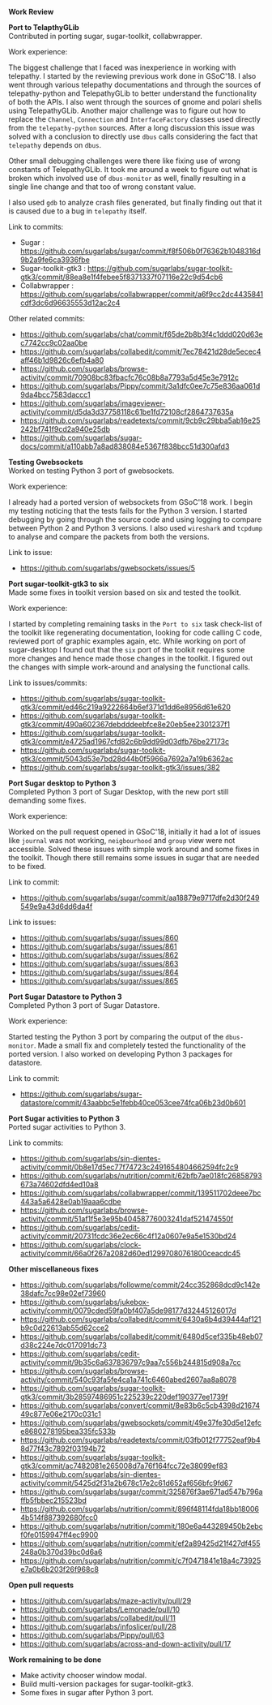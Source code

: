 **Work Review**<br>

**Port to TelapthyGLib**<br>
 Contributed in porting sugar, sugar-toolkit, collabwrapper.<br>

Work experience:

 The biggest challenge that I faced was inexperience in working with telepathy. I started by the reviewing previous work done
 in GSoC'18. I also went through various telepathy documentations and through the sources of telepathy-python and TelepathyGLib to
 better understand the functionality of both the APIs. I also went through the sources of gnome and polari shells using TelepathyGLib.
 Another major challenge was to figure out how to replace the `Channel`, `Connection` and `InterfaceFactory` classes used directly from
 the `telepathy-python` sources. After a long discussion this issue was solved with a conclusion to directly use `dbus` calls
 considering the fact that `telepathy` depends on `dbus`.

 Other small debugging challenges were there like fixing use of wrong constants of TelepathyGLib. It took me around a week to figure out
 what is broken which involved use of `dbus-monitor` as well, finally resulting in a single line change and that too of wrong constant value.

 I also used `gdb` to analyze crash files generated, but finally finding out that it is caused due to a bug in `telepathy` itself.

Link to commits:<br>
 - Sugar : https://github.com/sugarlabs/sugar/commit/f8f506b0f76362b1048316d9b2a9fe6ca3936fbe<br>
 - Sugar-toolkit-gtk3 : https://github.com/sugarlabs/sugar-toolkit-gtk3/commit/88ea8e1f4febee5f8371337f07116e22c9d54cb6<br>
 - Collabwrapper : https://github.com/sugarlabs/collabwrapper/commit/a6f9cc2dc4435841cdf3dc6d96635553d12ac2c4<br>

 Other related commits:<br>
 - https://github.com/sugarlabs/chat/commit/f65de2b8b3f4c1ddd020d63ec7742cc9c02aa0be<br>
 - https://github.com/sugarlabs/collabedit/commit/7ec78421d28de5ecec4aff46b1d9826c6efb4a80<br>
 - https://github.com/sugarlabs/browse-activity/commit/70908bc83fbacfc76c08b8a7793a5d45e3e7912c<br>
 - https://github.com/sugarlabs/Pippy/commit/3a1dfc0ee7c75e836aa061d9da4bcc7583daccc1<br>
 - https://github.com/sugarlabs/imageviewer-activity/commit/d5da3d37758118c61be1fd72108cf2864737635a<br>
 - https://github.com/sugarlabs/readetexts/commit/9cb9c29bba5ab16e25242bf741f9cd2a940e25db<br>
 - https://github.com/sugarlabs/sugar-docs/commit/a110abb7a8ad838084e5367f838bcc51d300afd3<br>

**Testing Gwebsockets**<br>
 Worked on testing Python 3 port of gwebsockets.<br>

Work experience:

I already had a ported version of websockets from GSoC'18 work. I begin my testing noticing that the tests fails for the Python 3 version.
I started debugging by going through the source code and using logging to compare between Python 2 and Python 3 versions. I also used `wireshark`
and `tcpdump` to analyse and compare the packets from both the versions.  

Link to issue:<br>
 - https://github.com/sugarlabs/gwebsockets/issues/5<br>

**Port sugar-toolkit-gtk3 to six**<br>
   Made some fixes in toolkit version based on six and tested the toolkit.

Work experience:

I started by completing remaining tasks in the `Port to six` task check-list of the toolkit like regenerating documentation, looking for code
calling C code, reviewed port of graphic examples again, etc. While working on port of sugar-desktop I found out that the `six` port of
the toolkit requires some more changes and hence made those changes in the toolkit. I figured out the changes with simple work-around and
analysing the functional calls.    

Link to issues/commits:<br>
 - https://github.com/sugarlabs/sugar-toolkit-gtk3/commit/ed46c219a9222664b6ef371d1dd6e8956d61e620<br>
 - https://github.com/sugarlabs/sugar-toolkit-gtk3/commit/490a602367debdddeebfce8e20eb5ee2301237f1<br>
 - https://github.com/sugarlabs/sugar-toolkit-gtk3/commit/e4725ad1967cfd82c6b9dd99d03dfb76be27173c<br>
 - https://github.com/sugarlabs/sugar-toolkit-gtk3/commit/5043d53e7bd28d44b0f5966a7692a7a19b6362ac<br>
 - https://github.com/sugarlabs/sugar-toolkit-gtk3/issues/382<br>

**Port Sugar desktop to Python 3**<br>
   Completed Python 3 port of Sugar Desktop, with the new port still demanding some fixes.<br>

Work experience:

Worked on the pull request opened in GSoC'18, initially it had a lot of issues like `journal` was not working, `neigbourhood` and
`group` view were not accessible. Solved these issues with simple work around and some fixes in the toolkit. Though there still remains some
issues in sugar that are needed to be fixed.

Link to commit:<br>
 - https://github.com/sugarlabs/sugar/commit/aa18879e9717dfe2d30f249549e9a43d6dd6da4f<br>

Link to issues:<br>
 - https://github.com/sugarlabs/sugar/issues/860
 - https://github.com/sugarlabs/sugar/issues/861
 - https://github.com/sugarlabs/sugar/issues/862
 - https://github.com/sugarlabs/sugar/issues/863
 - https://github.com/sugarlabs/sugar/issues/864
 - https://github.com/sugarlabs/sugar/issues/865

**Port Sugar Datastore to Python 3**<br>
   Completed Python 3 port of Sugar Datastore.<br>

Work experience:

Started testing the Python 3 port by comparing the output of the `dbus-monitor`. Made a small fix and completely tested the functionality of
the ported version. I also worked on developing Python 3 packages for datastore.

Link to commit:<br>
 - https://github.com/sugarlabs/sugar-datastore/commit/43aabbc5e1febb40ce053cee74fca06b23d0b601<br>

**Port Sugar activities to Python 3**<br>
   Ported sugar activities to Python 3.<br>

Link to commits:<br>
 - https://github.com/sugarlabs/sin-dientes-activity/commit/0b8e17d5ec77f74723c2491654804662594fc2c9<br>
 - https://github.com/sugarlabs/nutrition/commit/62bfb7ae018fc26858793673a74602dfd4ed10a8<br>
 - https://github.com/sugarlabs/collabwrapper/commit/139511702deee7bc443a5a6428e0ab19aaa6cdbe<br>
 - https://github.com/sugarlabs/browse-activity/commit/51af1f5e3e95b40458776003241daf521474550f<br>
 - https://github.com/sugarlabs/cedit-activity/commit/20731fcdc36e2ec66c4f12a0607e9a5e1530bd24<br>
 - https://github.com/sugarlabs/clock-activity/commit/66a0f267a2082d60ed12997080761800ceacdc45<br>

**Other miscellaneous fixes**<br>
 - https://github.com/sugarlabs/followme/commit/24cc352868dcd9c142e38dafc7cc98e02ef73960<br>
 - https://github.com/sugarlabs/jukebox-activity/commit/0079cded59fa0bf407a5de98177d32445126017d<br>
 - https://github.com/sugarlabs/collabedit/commit/6430a6b4d39444af121b9c0d22613ab55d62cce2<br>
 - https://github.com/sugarlabs/collabedit/commit/6480d5cef335b48eb07d38c224e7dc017091dc73<br>
 - https://github.com/sugarlabs/cedit-activity/commit/9b35c6a637836797c9aa7c556b244815d908a7cc<br>
 - https://github.com/sugarlabs/browse-activity/commit/540c93fa5fe4ca1a741c6460abed2607aa8a8078<br>
 - https://github.com/sugarlabs/sugar-toolkit-gtk3/commit/3b28597486951c225239c220def190377ee1739f<br>
 - https://github.com/sugarlabs/convert/commit/8e83b6c5cb4398d2167449c877e06e2170c031c1<br>
 - https://github.com/sugarlabs/gwebsockets/commit/49e37fe30d5e12efce8680278195bea335fc533b<br>
 - https://github.com/sugarlabs/readetexts/commit/03fb012f77752eaf9b48d77f43c7892f03194b72<br>
 - https://github.com/sugarlabs/sugar-toolkit-gtk3/commit/ac7482081e265008d7a76f164fcc72e38099ef83<br>
 - https://github.com/sugarlabs/sin-dientes-activity/commit/5425d2f31a2b678c17e2c61d652af656bfc9fd67<br>
 - https://github.com/sugarlabs/sugar/commit/325876f3ae671ad547b796affb5fbbec215523bd<br>
 - https://github.com/sugarlabs/nutrition/commit/896f48114fda18bb180064b514f887392680fcc0<br>
 - https://github.com/sugarlabs/nutrition/commit/180e6a443289450b2ebcf0fe0159947ff4ec9900<br>
 - https://github.com/sugarlabs/nutrition/commit/ef2a89425d21f427df455248a0b370d39bc0d6a6<br>
 - https://github.com/sugarlabs/nutrition/commit/c7f0471841e18a4c73925e7a0b6b203f26f968c8<br>

**Open pull requests**<br>
 - https://github.com/sugarlabs/maze-activity/pull/29<br>
 - https://github.com/sugarlabs/Lemonade/pull/10<br>
 - https://github.com/sugarlabs/collabedit/pull/11<br>
 - https://github.com/sugarlabs/infoslicer/pull/28<br>
 - https://github.com/sugarlabs/Pippy/pull/63<br>
 - https://github.com/sugarlabs/across-and-down-activity/pull/17<br>

**Work remaining to be done**<br>

 - Make activity chooser window modal.
 - Build multi-version packages for sugar-toolkit-gtk3.
 - Some fixes in sugar after Python 3 port.